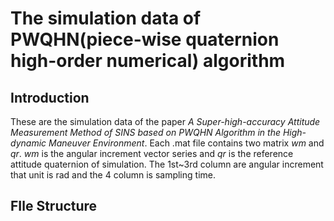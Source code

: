 # The simulation data of PWQHN(piece-wise quaternion high-order numerical) algorithm

## Introduction
These are the simulation data of the paper _A Super-high-accuracy Attitude Measurement Method of SINS based on PWQHN Algorithm in the High-dynamic Maneuver Environment_. Each .mat file contains two matrix _wm_ and _qr_. _wm_ is the angular increment vector series and _qr_ is the reference attitude quaternion of simulation. The 1st~3rd column are angular increment that unit is rad and the 4 column is sampling time.

## FIle Structure

## 
